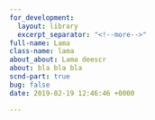```yaml
---
for_development:
  layout: library
  excerpt_separator: "<!--more-->"
full-name: Lama
class-name: lama
about_about: Lama deescr
about: bla bla bla
scnd-part: true
bug: false
date: 2019-02-19 12:46:46 +0000

---
```

